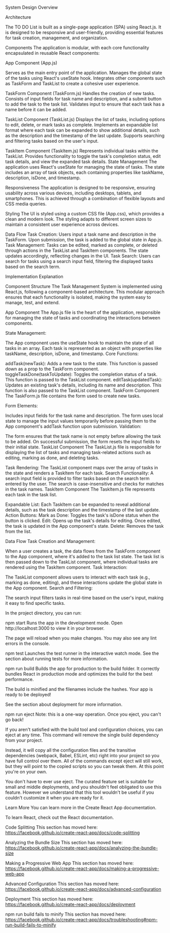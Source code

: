 System Design Overview

Architecture

The TO DO List is built as a single-page application (SPA) using React.js. It is designed to be responsive and user-friendly, providing essential features for task creation, management, and organization.

Components
The application is modular, with each core functionality encapsulated in reusable React components:

App Component (App.js)

Serves as the main entry point of the application.
Manages the global state of the tasks using React's useState hook.
Integrates other components such as TaskForm and TaskList to create a cohesive user experience.

TaskForm Component (TaskForm.js)
Handles the creation of new tasks.
Consists of input fields for task name and description, and a submit button to add the task to the task list.
Validates input to ensure that each task has a name before it can be added.

TaskList Component (TaskList.js)
Displays the list of tasks, including options to edit, delete, or mark tasks as complete.
Implements an expandable list format where each task can be expanded to show additional details, such as the description and the timestamp of the last update.
Supports searching and filtering tasks based on the user's input.

TaskItem Component (TaskItem.js)
Represents individual tasks within the TaskList.
Provides functionality to toggle the task's completion status, edit task details, and view the expanded task details.
State Management
The application uses React's useState for managing the state of tasks. The state includes an array of task objects, each containing properties like taskName, description, isDone, and timestamp.

Responsiveness
The application is designed to be responsive, ensuring usability across various devices, including desktops, tablets, and smartphones. This is achieved through a combination of flexible layouts and CSS media queries.

Styling
The UI is styled using a custom CSS file (App.css), which provides a clean and modern look. The styling adapts to different screen sizes to maintain a consistent user experience across devices.

Data Flow
Task Creation: Users input a task name and description in the TaskForm. Upon submission, the task is added to the global state in App.js.
Task Management: Tasks can be edited, marked as complete, or deleted through actions in the TaskList and TaskItem components. The state updates accordingly, reflecting changes in the UI.
Task Search: Users can search for tasks using a search input field, filtering the displayed tasks based on the search term.

Implementation Explanation

Component Structure
The Task Management System is implemented using React.js, following a component-based architecture. This modular approach ensures that each functionality is isolated, making the system easy to manage, test, and extend.

App Component
The App.js file is the heart of the application, responsible for managing the state of tasks and coordinating the interactions between components.

State Management:

The App component uses the useState hook to maintain the state of all tasks in an array.
Each task is represented as an object with properties like taskName, description, isDone, and timestamp.
Core Functions:

addTask(newTask): Adds a new task to the state. This function is passed down as a prop to the TaskForm component.
toggleTaskDone(taskToUpdate): Toggles the completion status of a task. This function is passed to the TaskList component.
editTask(updatedTask): Updates an existing task's details, including its name and description. This function is also passed to the TaskList component.
TaskForm Component
The TaskForm.js file contains the form used to create new tasks.

Form Elements:

Includes input fields for the task name and description.
The form uses local state to manage the input values temporarily before passing them to the App component's addTask function upon submission.
Validation:

The form ensures that the task name is not empty before allowing the task to be added.
On successful submission, the form resets the input fields to their initial state.
TaskList Component
The TaskList.js file is responsible for displaying the list of tasks and managing task-related actions such as editing, marking as done, and deleting tasks.

Task Rendering:
The TaskList component maps over the array of tasks in the state and renders a TaskItem for each task.
Search Functionality:
A search input field is provided to filter tasks based on the search term entered by the user. The search is case-insensitive and checks for matches in the task names.
TaskItem Component
The TaskItem.js file represents each task in the task list.

Expandable List:
Each TaskItem can be expanded to reveal additional details, such as the task description and the timestamp of the last update.
Action Buttons:
Mark as Done: Toggles the task's isDone status when the button is clicked.
Edit: Opens up the task's details for editing. Once edited, the task is updated in the App component's state.
Delete: Removes the task from the list.

Data Flow
Task Creation and Management:

When a user creates a task, the data flows from the TaskForm component to the App component, where it's added to the task list state.
The task list is then passed down to the TaskList component, where individual tasks are rendered using the TaskItem component.
Task Interaction:

The TaskList component allows users to interact with each task (e.g., marking as done, editing), and these interactions update the global state in the App component.
Search and Filtering:

The search input filters tasks in real-time based on the user's input, making it easy to find specific tasks.

In the project directory, you can run:

npm start
Runs the app in the development mode.
Open http://localhost:3000 to view it in your browser.

The page will reload when you make changes.
You may also see any lint errors in the console.

npm test
Launches the test runner in the interactive watch mode.
See the section about running tests for more information.

npm run build
Builds the app for production to the build folder.
It correctly bundles React in production mode and optimizes the build for the best performance.

The build is minified and the filenames include the hashes.
Your app is ready to be deployed!

See the section about deployment for more information.

npm run eject
Note: this is a one-way operation. Once you eject, you can't go back!

If you aren't satisfied with the build tool and configuration choices, you can eject at any time. This command will remove the single build dependency from your project.

Instead, it will copy all the configuration files and the transitive dependencies (webpack, Babel, ESLint, etc) right into your project so you have full control over them. All of the commands except eject will still work, but they will point to the copied scripts so you can tweak them. At this point you're on your own.

You don't have to ever use eject. The curated feature set is suitable for small and middle deployments, and you shouldn't feel obligated to use this feature. However we understand that this tool wouldn't be useful if you couldn't customize it when you are ready for it.

Learn More
You can learn more in the Create React App documentation.

To learn React, check out the React documentation.

Code Splitting
This section has moved here: https://facebook.github.io/create-react-app/docs/code-splitting

Analyzing the Bundle Size
This section has moved here: https://facebook.github.io/create-react-app/docs/analyzing-the-bundle-size

Making a Progressive Web App
This section has moved here: https://facebook.github.io/create-react-app/docs/making-a-progressive-web-app

Advanced Configuration
This section has moved here: https://facebook.github.io/create-react-app/docs/advanced-configuration

Deployment
This section has moved here: https://facebook.github.io/create-react-app/docs/deployment

npm run build fails to minify
This section has moved here: https://facebook.github.io/create-react-app/docs/troubleshooting#npm-run-build-fails-to-minify
